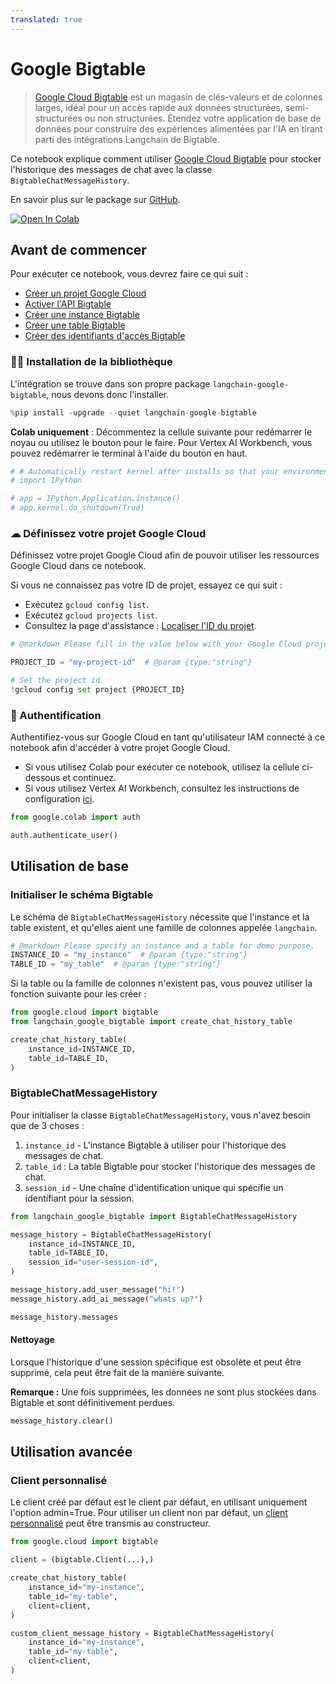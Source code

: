 ```yaml
---
translated: true
---
```


# Google Bigtable

> [Google Cloud Bigtable](https://cloud.google.com/bigtable) est un magasin de clés-valeurs et de colonnes larges, idéal pour un accès rapide aux données structurées, semi-structurées ou non structurées. Étendez votre application de base de données pour construire des expériences alimentées par l'IA en tirant parti des intégrations Langchain de Bigtable.

Ce notebook explique comment utiliser [Google Cloud Bigtable](https://cloud.google.com/bigtable) pour stocker l'historique des messages de chat avec la classe `BigtableChatMessageHistory`.

En savoir plus sur le package sur [GitHub](https://github.com/googleapis/langchain-google-bigtable-python/).

[![Open In Colab](https://colab.research.google.com/assets/colab-badge.svg)](https://colab.research.google.com/github/googleapis/langchain-google-bigtable-python/blob/main/docs/chat_message_history.ipynb)

## Avant de commencer

Pour exécuter ce notebook, vous devrez faire ce qui suit :

* [Créer un projet Google Cloud](https://developers.google.com/workspace/guides/create-project)
* [Activer l'API Bigtable](https://console.cloud.google.com/flows/enableapi?apiid=bigtable.googleapis.com)
* [Créer une instance Bigtable](https://cloud.google.com/bigtable/docs/creating-instance)
* [Créer une table Bigtable](https://cloud.google.com/bigtable/docs/managing-tables)
* [Créer des identifiants d'accès Bigtable](https://developers.google.com/workspace/guides/create-credentials)

### 🦜🔗 Installation de la bibliothèque

L'intégration se trouve dans son propre package `langchain-google-bigtable`, nous devons donc l'installer.

```python
%pip install -upgrade --quiet langchain-google-bigtable
```

**Colab uniquement** : Décommentez la cellule suivante pour redémarrer le noyau ou utilisez le bouton pour le faire. Pour Vertex AI Workbench, vous pouvez redémarrer le terminal à l'aide du bouton en haut.

```python
# # Automatically restart kernel after installs so that your environment can access the new packages
# import IPython

# app = IPython.Application.instance()
# app.kernel.do_shutdown(True)
```

### ☁ Définissez votre projet Google Cloud

Définissez votre projet Google Cloud afin de pouvoir utiliser les ressources Google Cloud dans ce notebook.

Si vous ne connaissez pas votre ID de projet, essayez ce qui suit :

* Exécutez `gcloud config list`.
* Exécutez `gcloud projects list`.
* Consultez la page d'assistance : [Localiser l'ID du projet](https://support.google.com/googleapi/answer/7014113).

```python
# @markdown Please fill in the value below with your Google Cloud project ID and then run the cell.

PROJECT_ID = "my-project-id"  # @param {type:"string"}

# Set the project id
!gcloud config set project {PROJECT_ID}
```

### 🔐 Authentification

Authentifiez-vous sur Google Cloud en tant qu'utilisateur IAM connecté à ce notebook afin d'accéder à votre projet Google Cloud.

- Si vous utilisez Colab pour exécuter ce notebook, utilisez la cellule ci-dessous et continuez.
- Si vous utilisez Vertex AI Workbench, consultez les instructions de configuration [ici](https://github.com/GoogleCloudPlatform/generative-ai/tree/main/setup-env).

```python
from google.colab import auth

auth.authenticate_user()
```

## Utilisation de base

### Initialiser le schéma Bigtable

Le schéma de `BigtableChatMessageHistory` nécessite que l'instance et la table existent, et qu'elles aient une famille de colonnes appelée `langchain`.

```python
# @markdown Please specify an instance and a table for demo purpose.
INSTANCE_ID = "my_instance"  # @param {type:"string"}
TABLE_ID = "my_table"  # @param {type:"string"}
```

Si la table ou la famille de colonnes n'existent pas, vous pouvez utiliser la fonction suivante pour les créer :

```python
from google.cloud import bigtable
from langchain_google_bigtable import create_chat_history_table

create_chat_history_table(
    instance_id=INSTANCE_ID,
    table_id=TABLE_ID,
)
```

### BigtableChatMessageHistory

Pour initialiser la classe `BigtableChatMessageHistory`, vous n'avez besoin que de 3 choses :

1. `instance_id` - L'instance Bigtable à utiliser pour l'historique des messages de chat.
1. `table_id` : La table Bigtable pour stocker l'historique des messages de chat.
1. `session_id` - Une chaîne d'identification unique qui spécifie un identifiant pour la session.

```python
from langchain_google_bigtable import BigtableChatMessageHistory

message_history = BigtableChatMessageHistory(
    instance_id=INSTANCE_ID,
    table_id=TABLE_ID,
    session_id="user-session-id",
)

message_history.add_user_message("hi!")
message_history.add_ai_message("whats up?")
```

```python
message_history.messages
```

#### Nettoyage

Lorsque l'historique d'une session spécifique est obsolète et peut être supprimé, cela peut être fait de la manière suivante.

**Remarque :** Une fois supprimées, les données ne sont plus stockées dans Bigtable et sont définitivement perdues.

```python
message_history.clear()
```

## Utilisation avancée

### Client personnalisé

Le client créé par défaut est le client par défaut, en utilisant uniquement l'option admin=True. Pour utiliser un client non par défaut, un [client personnalisé](https://cloud.google.com/python/docs/reference/bigtable/latest/client#class-googlecloudbigtableclientclientprojectnone-credentialsnone-readonlyfalse-adminfalse-clientinfonone-clientoptionsnone-adminclientoptionsnone-channelnone) peut être transmis au constructeur.

```python
from google.cloud import bigtable

client = (bigtable.Client(...),)

create_chat_history_table(
    instance_id="my-instance",
    table_id="my-table",
    client=client,
)

custom_client_message_history = BigtableChatMessageHistory(
    instance_id="my-instance",
    table_id="my-table",
    client=client,
)
```
